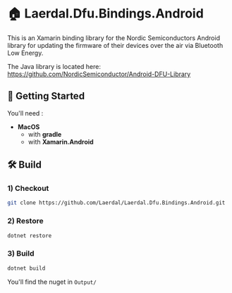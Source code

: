 # 🏠 Laerdal.Dfu.Bindings.Android

This is an Xamarin binding library for the Nordic Semiconductors Android library for updating the firmware of their devices over the air via Bluetooth Low Energy.

The Java library is located here: https://github.com/NordicSemiconductor/Android-DFU-Library

## 🚀 Getting Started

You'll need :

- **MacOS**
  - with **gradle**
  - with **Xamarin.Android**

## 🛠️ Build

### 1) Checkout

```bash
git clone https://github.com/Laerdal/Laerdal.Dfu.Bindings.Android.git
```

### 2) Restore

```bash
dotnet restore
```

### 3) Build

```bash
dotnet build
```

You'll find the nuget in `Output/`

